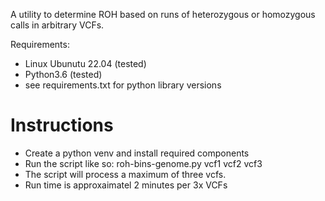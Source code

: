 A utility to determine ROH based on runs of heterozygous or homozygous calls in arbitrary VCFs.

Requirements:
- Linux Ubunutu 22.04 (tested)
- Python3.6 (tested)
- see requirements.txt for python library versions


# Instructions
- Create a python venv and install required components
- Run the script like so:
  roh-bins-genome.py vcf1 vcf2 vcf3
- The script will process a maximum of three vcfs.
- Run time is approxaimatel 2 minutes per 3x VCFs
